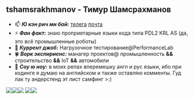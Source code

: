 ## tshamsrakhmanov - Тимур Шамсрахманов

- 📫 ***Ю кэн рич ми бай:*** [телега](https://t.me/tshamsrakhmanov) [почта](t.shamsrakhmanov@gmail.com)
- ⚡ ***Фан факт:*** знаю проприетарные языки кода типа PDL2 KRL AS (да, это всё промышленные роботы)
- 👯 ***Куррент джоб:*** Нагрузочное тестирование@PerformanceLab
- 🍀 ***Ворк экспириенс:*** манагер проектов@ промышленность **&&** строительство **&&** IoT **&&** автомобили
- 🌱 ***Соу ю ноу:*** в моих репах вперемешку англ и рус языки, ибо при кодинге я думаю на английском и также оставляю комменты. Гуд лак ту андерстенд эт лист самфинг >:)

![](http://github-profile-summary-cards.vercel.app/api/cards/profile-details?username=tshamsrakhmanov&theme=default)![](http://github-profile-summary-cards.vercel.app/api/cards/repos-per-language?username=tshamsrakhmanov&theme=default)![](http://github-profile-summary-cards.vercel.app/api/cards/most-commit-language?username=tshamsrakhmanov&theme=default)
![](http://github-profile-summary-cards.vercel.app/api/cards/stats?username=tshamsrakhmanov&theme=default)![](http://github-profile-summary-cards.vercel.app/api/cards/productive-time?username=tshamsrakhmanov&theme=default&utcOffset=8)
